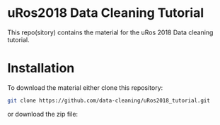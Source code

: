 
<!-- README.md is generated from README.Rmd. Please edit that file -->

# uRos2018 Data Cleaning Tutorial

This repo(sitory) contains the material for the uRos 2018 Data cleaning
tutorial.

# Installation

To download the material either clone this repository:

``` sh
git clone https://github.com/data-cleaning/uRos2018_tutorial.git
```

or download the zip file:
